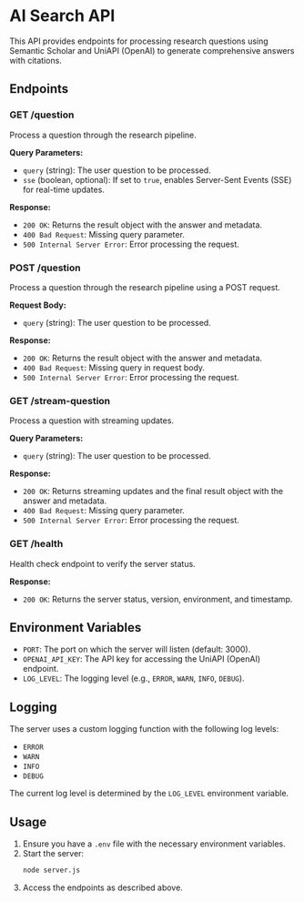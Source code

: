 # AI Search API

This API provides endpoints for processing research questions using Semantic Scholar and UniAPI (OpenAI) to generate comprehensive answers with citations.

## Endpoints

### GET /question

Process a question through the research pipeline.

**Query Parameters:**
- `query` (string): The user question to be processed.
- `sse` (boolean, optional): If set to `true`, enables Server-Sent Events (SSE) for real-time updates.

**Response:**
- `200 OK`: Returns the result object with the answer and metadata.
- `400 Bad Request`: Missing query parameter.
- `500 Internal Server Error`: Error processing the request.

### POST /question

Process a question through the research pipeline using a POST request.

**Request Body:**
- `query` (string): The user question to be processed.

**Response:**
- `200 OK`: Returns the result object with the answer and metadata.
- `400 Bad Request`: Missing query in request body.
- `500 Internal Server Error`: Error processing the request.

### GET /stream-question

Process a question with streaming updates.

**Query Parameters:**
- `query` (string): The user question to be processed.

**Response:**
- `200 OK`: Returns streaming updates and the final result object with the answer and metadata.
- `400 Bad Request`: Missing query parameter.
- `500 Internal Server Error`: Error processing the request.

### GET /health

Health check endpoint to verify the server status.

**Response:**
- `200 OK`: Returns the server status, version, environment, and timestamp.

## Environment Variables

- `PORT`: The port on which the server will listen (default: 3000).
- `OPENAI_API_KEY`: The API key for accessing the UniAPI (OpenAI) endpoint.
- `LOG_LEVEL`: The logging level (e.g., `ERROR`, `WARN`, `INFO`, `DEBUG`).

## Logging

The server uses a custom logging function with the following log levels:
- `ERROR`
- `WARN`
- `INFO`
- `DEBUG`

The current log level is determined by the `LOG_LEVEL` environment variable.

## Usage

1. Ensure you have a `.env` file with the necessary environment variables.
2. Start the server:
   ```bash
   node server.js
   ```
3. Access the endpoints as described above.

